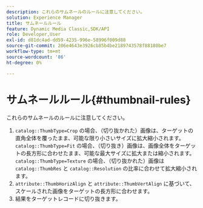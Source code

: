 ```yaml
---
description: これらのサムネールのルールに注意してください。
solution: Experience Manager
title: サムネールルール
feature: Dynamic Media Classic,SDK/API
role: Developer,User
exl-id: d81dc4ad-dd59-4235-996e-58996f009d88
source-git-commit: 206e4643e3926cb85b4be2189743578f88180be7
workflow-type: tm+mt
source-wordcount: '86'
ht-degree: 0%

---
```


# サムネールルール{#thumbnail-rules}

これらのサムネールのルールに注意してください。

1. `catalog::ThumbType=Crop` の場合、（切り抜かれた）画像は、ターゲットの直角全体を覆ったまま、可能な限り小さいサイズに拡大縮小されます。 `catalog::ThumbType=Fit` の場合、（切り抜き）画像は、画像全体をターゲットの長方形に合わせたまま、可能な最大サイズに拡大または縮小されます。 `catalog::ThumbType=Texture` の場合、（切り抜かれた）画像は `catalog::ThumbRes` と `catalog::Resolution` の比率に合わせて拡大縮小されます。
1. `attribute::ThumbHorizAlign` と `attribute::ThumbVertAlign` に基づいて、スケールされた画像をターゲットの長方形に合わせます。
1. 結果をターゲットレコードに切り抜きます。
